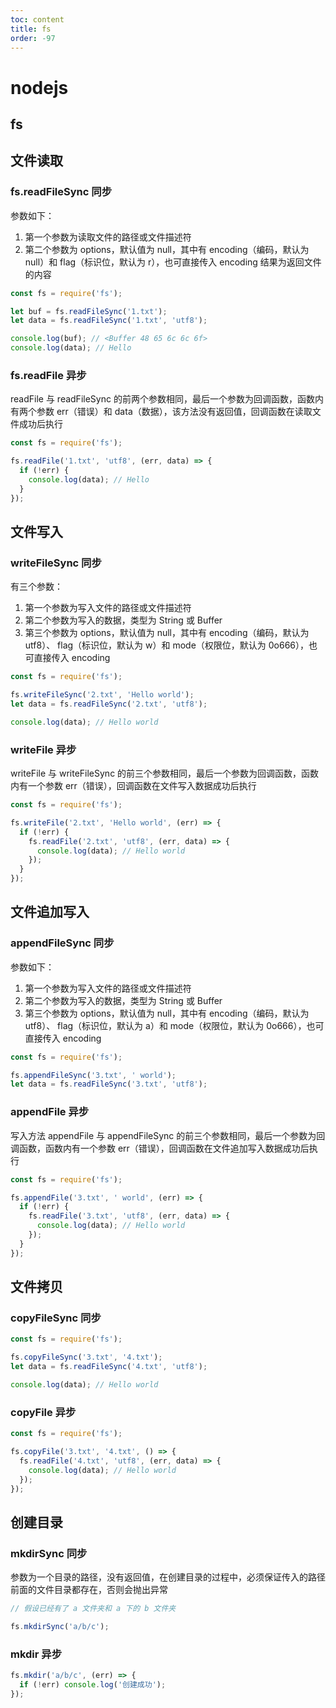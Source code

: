 ```yaml
---
toc: content
title: fs
order: -97
---
```


# nodejs

## fs

## 文件读取

### fs.readFileSync 同步

参数如下：

1. 第一个参数为读取文件的路径或文件描述符
2. 第二个参数为 options，默认值为 null，其中有 encoding（编码，默认为 null）和 flag（标识位，默认为 r），也可直接传入 encoding
   结果为返回文件的内容

```js
const fs = require('fs');

let buf = fs.readFileSync('1.txt');
let data = fs.readFileSync('1.txt', 'utf8');

console.log(buf); // <Buffer 48 65 6c 6c 6f>
console.log(data); // Hello
```

### fs.readFile 异步

readFile 与 readFileSync 的前两个参数相同，最后一个参数为回调函数，函数内有两个参数 err（错误）和 data（数据），该方法没有返回值，回调函数在读取文件成功后执行

```js
const fs = require('fs');

fs.readFile('1.txt', 'utf8', (err, data) => {
  if (!err) {
    console.log(data); // Hello
  }
});
```

## 文件写入

### writeFileSync 同步

有三个参数：

1. 第一个参数为写入文件的路径或文件描述符
2. 第二个参数为写入的数据，类型为 String 或 Buffer
3. 第三个参数为 options，默认值为 null，其中有 encoding（编码，默认为 utf8）、 flag（标识位，默认为 w）和 mode（权限位，默认为 0o666），也可直接传入 encoding

```js
const fs = require('fs');

fs.writeFileSync('2.txt', 'Hello world');
let data = fs.readFileSync('2.txt', 'utf8');

console.log(data); // Hello world
```

### writeFile 异步

writeFile 与 writeFileSync 的前三个参数相同，最后一个参数为回调函数，函数内有一个参数 err（错误），回调函数在文件写入数据成功后执行

```js
const fs = require('fs');

fs.writeFile('2.txt', 'Hello world', (err) => {
  if (!err) {
    fs.readFile('2.txt', 'utf8', (err, data) => {
      console.log(data); // Hello world
    });
  }
});
```

## 文件追加写入

### appendFileSync 同步

参数如下：

1. 第一个参数为写入文件的路径或文件描述符
2. 第二个参数为写入的数据，类型为 String 或 Buffer
3. 第三个参数为 options，默认值为 null，其中有 encoding（编码，默认为 utf8）、 flag（标识位，默认为 a）和 mode（权限位，默认为 0o666），也可直接传入 encoding

```js
const fs = require('fs');

fs.appendFileSync('3.txt', ' world');
let data = fs.readFileSync('3.txt', 'utf8');
```

### appendFile 异步

写入方法 appendFile 与 appendFileSync 的前三个参数相同，最后一个参数为回调函数，函数内有一个参数 err（错误），回调函数在文件追加写入数据成功后执行

```js
const fs = require('fs');

fs.appendFile('3.txt', ' world', (err) => {
  if (!err) {
    fs.readFile('3.txt', 'utf8', (err, data) => {
      console.log(data); // Hello world
    });
  }
});
```

## 文件拷贝

### copyFileSync 同步

```js
const fs = require('fs');

fs.copyFileSync('3.txt', '4.txt');
let data = fs.readFileSync('4.txt', 'utf8');

console.log(data); // Hello world
```

### copyFile 异步

```js
const fs = require('fs');

fs.copyFile('3.txt', '4.txt', () => {
  fs.readFile('4.txt', 'utf8', (err, data) => {
    console.log(data); // Hello world
  });
});
```

## 创建目录

### mkdirSync 同步

参数为一个目录的路径，没有返回值，在创建目录的过程中，必须保证传入的路径前面的文件目录都存在，否则会抛出异常

```js
// 假设已经有了 a 文件夹和 a 下的 b 文件夹

fs.mkdirSync('a/b/c');
```

### mkdir 异步

```js
fs.mkdir('a/b/c', (err) => {
  if (!err) console.log('创建成功');
});
```

<BackTop></BackTop>
<SplashCursor></SplashCursor>
